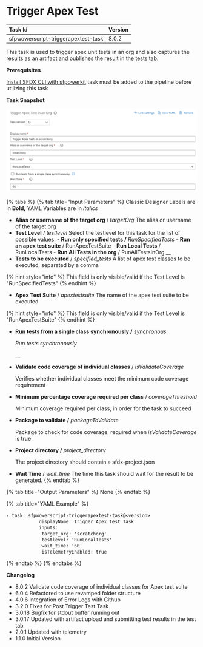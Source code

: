 # Trigger Apex Test

| **Task Id** | Version |
| :--- | :--- |
| sfpwowerscript-triggerapextest-task | 8.0.2 |

This task is used to trigger apex unit tests in an org and also captures the results as an artifact and publishes the result in the tests tab.

**Prerequisites**

[Install SFDX CLI with sfpowerkit](../utility-tasks/install-sfdx-cli-with-sfpowerkit.md)  task must be added to the pipeline before utilizing this task

**Task Snapshot**

![](../../../.gitbook/assets/trigger-apex-test.png)

{% tabs %}
{% tab title="Input Parameters" %}
Classic Designer Labels are in **Bold,**  YAML Variables are in _italics_

* **Alias or username of the target org** / _targetOrg_ The alias or username of the target org 
* **Test Level** / _testlevel_ Select the testlevel for this task for the list of possible values:   -  **Run only specified tests /** _RunSpecifiedTests   -_  **Run an apex test suite** / RunApexTestSuite  -  **Run Local Tests** / RunLocalTests  -  **Run All Tests in the org** / RunAllTestsInOrg     __
* **Tests to be executed** / _specified\_tests_ A list of apex test classes to be executed, separated by a comma

{% hint style="info" %}
This field is only visible/valid  if the Test Level is "RunSpecifiedTests"
{% endhint %}

* **Apex Test Suite** / _apextestsuite_ The name of the apex test suite to be executed 

{% hint style="info" %}
This field is only visible/valid  if the Test Level is "RunApexTestSuite"
{% endhint %}

* **Run tests from a single class synchronously /** _synchronous_

  _Run tests synchronously_ 

  \_\_

* **Validate code coverage of individual classes** / _isValidateCoverage_

  Verifies whether individual classes meet the minimum code coverage requirement

* **Minimum percentage coverage required per class** / _coverageThreshold_

  Minimum coverage required per class, in order for the task to succeed

* **Package to validate /** _packageToValidate_

  Package to check for code coverage, required when _isValidateCoverage_ is true

* **Project directory /** _project\_directory_

  The project directory should contain a sfdx-project.json

* **Wait Time** / _wait\_time_ The time this task should wait for the result to be generated. 
{% endtab %}

{% tab title="Output Parameters" %}
None
{% endtab %}

{% tab title="YAML Example" %}
```text
- task: sfpwowerscript-triggerapextest-task@<version>
            displayName: Trigger Apex Test Task
            inputs:
             target_org: 'scratchorg'
             testlevel: 'RunLocalTests'
             wait_time: '60'
             isTelemetryEnabled: true
```
{% endtab %}
{% endtabs %}

**Changelog**

* 8.0.2 Validate code coverage of individual classes for Apex test suite
* 6.0.4 Refactored to use revamped folder structure
* 4.0.6 Integration of Error Logs with Github
* 3.2.0 Fixes for Post Trigger Test Task
* 3.0.18 Bugfix for stdout buffer running out
* 3.0.17 Updated with artifact upload and submitting test results in the test tab
* 2.0.1 Updated with telemetry
* 1.1.0 Initial Version

